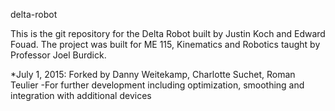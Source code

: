 delta-robot

This is the git repository for the Delta Robot built by Justin Koch and Edward Fouad. The project was built for ME 115, Kinematics and Robotics taught by Professor Joel Burdick.

*July 1, 2015:
	Forked by Danny Weitekamp, Charlotte Suchet, Roman Teulier
	-For further development including optimization, smoothing and integration with additional devices
